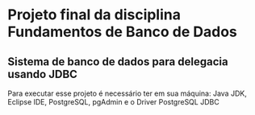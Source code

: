 # Projeto final da disciplina Fundamentos de Banco de Dados

## Sistema de banco de dados para delegacia usando JDBC  

Para executar esse projeto é necessário ter em sua máquina: Java JDK, Eclipse IDE, PostgreSQL, pgAdmin e o Driver PostgreSQL JDBC

